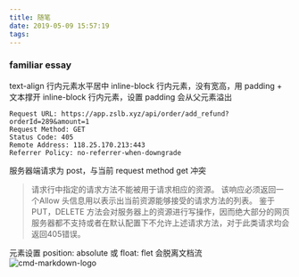 ```yaml
---
title: 随笔
date: 2019-05-09 15:57:19
tags:
---
```

### familiar essay
text-align 行内元素水平居中
inline-block 行内元素，没有宽高，用 padding + 文本撑开
inline-block 行内元素，设置 padding 会从父元素溢出

```
Request URL: https://app.zslb.xyz/api/order/add_refund?orderId=289&amount=1
Request Method: GET
Status Code: 405
Remote Address: 118.25.170.213:443
Referrer Policy: no-referrer-when-downgrade
```
服务器端请求为 post，与当前 request method get 冲突

> 请求行中指定的请求方法不能被用于请求相应的资源。
  该响应必须返回一个Allow 头信息用以表示出当前资源能够接受的请求方法的列表。
  鉴于 PUT，DELETE 方法会对服务器上的资源进行写操作，因而绝大部分的网页服务器都不支持或者在默认配置下不允许上述请求方法，对于此类请求均会返回405错误。

元素设置 position: absolute 或 float: flet 会脱离文档流
![cmd-markdown-logo](https://www.zybuluo.com/static/img/logo.png)
